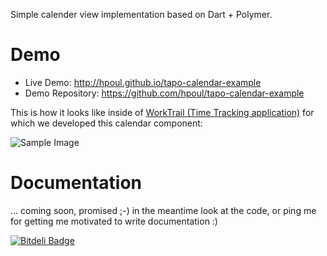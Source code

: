 Simple calender view implementation based on Dart + Polymer.

# Demo

* Live Demo: http://hpoul.github.io/tapo-calendar-example
* Demo Repository: https://github.com/hpoul/tapo-calendar-example

This is how it looks like inside of [WorkTrail (Time Tracking application)](https://worktrail.net/) for
which we developed this calendar component:

![Sample Image](https://raw.github.com/hpoul/tapo-calendar/master/doc/calendar-worktrail-screenshot.png)

# Documentation

... coming soon, promised ;-) in the meantime look at the code, or ping me
for getting me motivated to write documentation :)



[![Bitdeli Badge](https://d2weczhvl823v0.cloudfront.net/hpoul/tapo-calendar/trend.png)](https://bitdeli.com/free "Bitdeli Badge")
